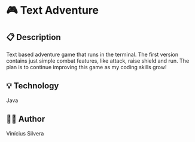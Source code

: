 # :video_game: Text Adventure

## :clipboard: Description

Text based adventure game that runs in the terminal. The first version contains just simple combat features, like attack, raise shield and run. The plan is to continue improving this game as my coding skills grow!

## :bulb: Technology

Java

## :raising_hand_man: Author

Vinícius Silvera
